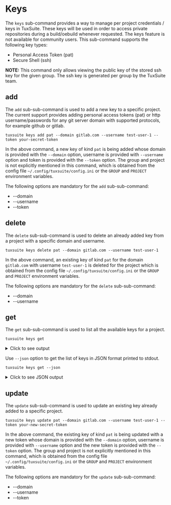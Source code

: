 # Keys

The `keys` sub-command provides a way to manage per project credentials
/ keys in TuxSuite. These keys will be used in order to access private
repositories during a build/oebuild whenever requested. The keys
feature is not available for community users. This sub-command
supports the following key types:

* Personal Access Token (pat)
* Secure Shell (ssh)

**__NOTE:__** This command only allows viewing the public key of the stored
ssh key for the given group. The ssh key is generated per group by the
TuxSuite team.

## add

The `add` sub-sub-command is used to add a new key to a specific
project. The current support provides adding personal access tokens
(pat) or http username/passwords for any git server domain with
supported protocols, for example github or gitlab.

```shell
tuxsuite keys add pat --domain gitlab.com --username test-user-1 --token your-secret-token
```

In the above command, a new key of kind `pat` is being added whose
domain is provided with the `--domain` option, username is provided with
`--username` option and token is provided with the `--token`
option. The group and project is not explicitly mentioned in this
command, which is obtained from the config file
`~/.config/tuxsuite/config.ini` or the `GROUP` and `PROJECT`
environment variables.

The following options are mandatory for the `add` sub-sub-command:

* --domain
* --username
* --token

## delete

The `delete` sub-sub-command is used to delete an already added key
from a project with a specific domain and username.

```shell
tuxsuite keys delete pat --domain gitlab.com --username test-user-1
```

In the above command, an existing key of kind `pat` for the domain
`gitlab.com` with username `test-user-1` is deleted for the project
which is obtained from the config file `~/.config/tuxsuite/config.ini`
or the `GROUP` and `PROJECT` environment variables.

The following options are mandatory for the `delete` sub-sub-command:

* --domain
* --username

## get

The `get` sub-sub-command is used to list all the available keys for a
project.

```shell
tuxsuite keys get
```

<details>
<summary>Click to see output</summary>

```
ssh public key:

ecdsa-sha2-nistp256 AAAAE2Vjanw=

pat keys:

s.no    domain        username        token

1.      github.com    test-user-1     ****
2.      gitlab.com    test-user-1     ****
3.      gitlab.com    test-user-2     ****
4.      github.com    test-user-2     ****
```

</details>

Use `--json` option to get the list of keys in JSON format printed to
stdout.

```shell
tuxsuite keys get --json
```

<details>
<summary>Click to see JSON output</summary>

```json
{
 "ssh": {
  "pub": "ecdsa-sha2-nistp256 AAAAE2Vjanw="
 },
 "pat": [
  {
   "token": "****",
   "username": "test-user-1",
   "domain": "gitlab.com"
  },
  {
   "token": "****",
   "username": "test-user-3",
   "domain": "gitlab.com"
  },
  {
   "token": "****",
   "username": "test-user-1",
   "domain": "github.com"
  },
  {
   "token": "****",
   "username": "test-user-2",
   "domain": "github.com"
  },
  {
   "token": "****",
   "username": "test-user-4",
   "domain": "gitlab.com"
  }
 ]
}
```

</details>

## update

The `update` sub-sub-command is used to update an existing key already
added to a specific project.

```shell
tuxsuite keys update pat --domain gitlab.com --username test-user-1 --token your-new-secret-token
```

In the above command, the existing key of kind `pat` is being updated
with a new token whose domain is provided with the `--domain` option,
username is provided with `--username` option and the new token is
provided with the `--token` option. The group and project is not
explicitly mentioned in this command, which is obtained from the
config file `~/.config/tuxsuite/config.ini` or the `GROUP` and
`PROJECT` environment variables.

The following options are mandatory for the `update` sub-sub-command:

* --domain
* --username
* --token
